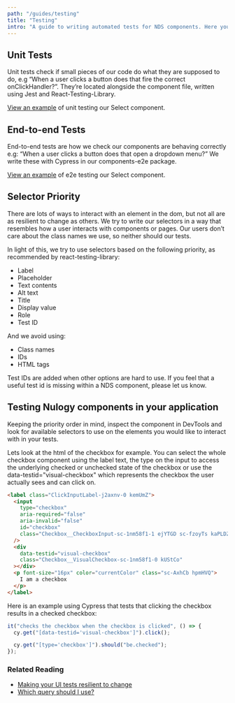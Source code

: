 ```yaml
---
path: "/guides/testing"
title: "Testing"
intro: "A guide to writing automated tests for NDS components. Here you can find information about how we write our own tests for the library and how to use selectors when writing tests for your own application that uses NDS components."
---
```


## Unit Tests

Unit tests check if small pieces of our code do what they are supposed to do, e.g “When a user clicks a button does that fire the correct onClickHandler?”. They’re located alongside the component file, written using Jest and React-Testing-Library.

[View an example](https://github.com/nulogy/design-system/blob/master/components/src/Select/Select.spec.js) of unit testing our Select component.

## End-to-end Tests

End-to-end tests are how we check our components are behaving correctly e.g: “When a user clicks a button does that open a dropdown menu?” We write these with Cypress in our components-e2e package.

[View an example](https://github.com/nulogy/design-system/blob/master/components-e2e/cypress/integration/components/Select.spec.js) of e2e testing our Select component.

## Selector Priority

There are lots of ways to interact with an element in the dom, but not all are as resilient to change as others. We try to write our selectors in a way that resembles how a user interacts with components or pages. Our users don’t care about the class names we use, so neither should our tests.

In light of this, we try to use selectors based on the following priority, as recommended by react-testing-library:

- Label
- Placeholder
- Text contents
- Alt text
- Title
- Display value
- Role
- Test ID

And we avoid using:

- Class names
- IDs
- HTML tags

Test IDs are added when other options are hard to use. If you feel that a useful test id is missing within a NDS component, please let us know.

## Testing Nulogy components in your application

Keeping the priority order in mind, inspect the component in DevTools and look for available selectors to use on the elements you would like to interact with in your tests.

Lets look at the html of the checkbox for example. You can select the whole checkbox component using the label text, the type on the input to access the underlying checked or unchecked state of the checkbox or use the data-testid="visual-checkbox" which represents the checkbox the user actually sees and can click on.

```html
<label class="ClickInputLabel-j2axnv-0 kemUmZ">
  <input
    type="checkbox"
    aria-required="false"
    aria-invalid="false"
    id="checkbox"
    class="Checkbox__CheckboxInput-sc-1nm58f1-1 ejYTGD sc-fzoyTs kaPLDZ"
  />
  <div
    data-testid="visual-checkbox"
    class="Checkbox__VisualCheckbox-sc-1nm58f1-0 kUStCo"
  ></div>
  <p font-size="16px" color="currentColor" class="sc-AxhCb hpmHVQ">
    I am a checkbox
  </p>
</label>
```

Here is an example using Cypress that tests that clicking the checkbox results in a checked checkbox:

```javascript
it("checks the checkbox when the checkbox is clicked", () => {
  cy.get("[data-testid='visual-checkbox']").click();

  cy.get("[type='checkbox']").should("be.checked");
});
```

### Related Reading

- [Making your UI tests resilient to change](https://kentcdodds.com/blog/making-your-ui-tests-resilient-to-change)
- [Which query should I use?](https://testing-library.com/docs/guide-which-query)

